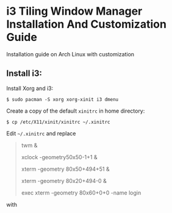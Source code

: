 # i3 Tiling Window Manager Installation And Customization Guide

Installation guide on Arch Linux with customization

## Install i3:

Install Xorg and i3:

`$ sudo pacman -S xorg xorg-xinit i3 dmenu`

Create a copy of the default `xinitrc` in home directory:

`$ cp /etc/X11/xinit/xinitrc ~/.xinitrc`

Edit `~/.xinitrc` and replace
> twm &
>
> xclock -geometry50x50-1+1 &
>
> xterm -geometry 80x50+494+51 &
>
> xterm -geometry 80x20+494-0 &
>
> exec xterm -geometry 80x60+0+0 -name login

with
